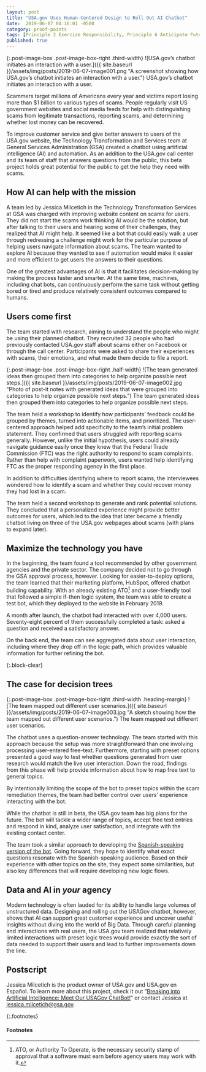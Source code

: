 ```yaml
---
layout: post
title: "USA.gov Uses Human-Centered Design to Roll Out AI Chatbot"
date:  2019-06-07 04:16:01 -0500
category: proof-points
tags: [Principle 2 Exercise Responsibility, Principle 6 Anticipate Future Uses, Principle 7 Demonstrate Responsiveness, Practice 2 Assess and Balance the Needs of Stakeholders, Practice 3 Champion Data Use, Process Redesign]
published: true
---
```


{:.post-image-box .post-image-box-right .third-width}
![USA.gov’s chatbot initiates an interaction with a user.]({{ site.baseurl }}/assets/img/posts/2019-06-07-image001.png "A screenshot showing how USA.gov’s chatbot initiates an interaction with a user.") USA.gov’s chatbot initiates an interaction with a user.

Scammers target millions of Americans every year and victims report losing more than $1 billion to various types of scams. People regularly visit US government websites and social media feeds for help with distinguishing scams from legitimate transactions, reporting scams, and determining whether lost money can be recovered. 

To improve customer service and give better answers to users of the USA.gov website, the Technology Transformation and Services team at General Services Administration (GSA) created a chatbot using artificial intelligence (AI) and automation. As an addition to the USA.gov call center and its team of staff that answers questions from the public, this beta project holds great potential for the public to get the help they need with scams. 

## How AI can help with the mission

A team led by Jessica Milcetich in the Technology Transformation Services at GSA was charged with improving website content on scams for users. They did not start the scams work thinking AI would be the solution, but after talking to their users and hearing some of their challenges, they realized that AI might help. It seemed like a bot that could easily walk a user through redressing a challenge might work for the particular purpose of helping users navigate information about scams. The team wanted to explore AI because they wanted to see if automation would make it easier and more efficient to get users the answers to their questions. 

One of the greatest advantages of AI is that it facilitates decision-making by making the process faster and smarter. At the same time, machines, including chat bots, can continuously perform the same task without getting bored or tired and produce relatively consistent outcomes compared to humans.

## Users come first

The team started with research, aiming to understand the people who might be using their planned chatbot. They recruited 32 people who had previously contacted USA.gov staff about scams either on Facebook or through the call center. Participants were asked to share their experiences with scams, their emotions, and what made them decide to file a report.

{:.post-image-box .post-image-box-right .half-width}
![The team generated ideas then grouped them into categories to help organize possible next steps.]({{ site.baseurl }}/assets/img/posts/2019-06-07-image002.jpg "Photo of post-it notes with generated ideas that were grouped into categories to help organize possible next steps.") The team generated ideas then grouped them into categories to help organize possible next steps.

The team held a workshop to identify how participants’ feedback could be grouped by themes, turned into actionable items, and prioritized. The user-centered approach helped add specificity to the team’s initial problem statement. They confirmed that users struggled with reporting scams generally. However, unlike the initial hypothesis, users could already navigate guidance easily once they knew that the Federal Trade Commission (FTC) was the right authority to respond to scam complaints. Rather than help with complaint paperwork, users wanted help identifying FTC as the proper responding agency in the first place.

In addition to difficulties identifying where to report scams, the interviewees wondered how to identify a scam and whether they could recover money they had lost in a scam.

The team held a second workshop to generate and rank potential solutions. They concluded that a personalized experience might provide better outcomes for users, which led to the idea that later became a friendly chatbot living on three of the USA.gov webpages about scams (with plans to expand later).

## Maximize the technology you have

In the beginning, the team found a tool recommended by other government agencies and the private sector. The company decided not to go through the GSA approval process, however. Looking for easier-to-deploy options, the team learned that their marketing platform, HubSpot, offered chatbot building capability. With an already existing ATO[^1] and a user-friendly tool that followed a simple if-then logic system, the team was able to create a test bot, which they deployed to the website in February 2019.

A month after launch, the chatbot had interacted with over 4,000 users. Seventy-eight percent of them successfully completed a task: asked a question and received a satisfactory answer.

On the back end, the team can see aggregated data about user interaction, including where they drop off in the logic path, which provides valuable information for further refining the bot.

{:.block-clear}
## The case for decision trees

{:.post-image-box .post-image-box-right .third-width .heading-margin}
![The team mapped out different user scenarios.]({{ site.baseurl }}/assets/img/posts/2019-06-07-image003.jpg "A sketch showing how the team mapped out different user scenarios.") The team mapped out different user scenarios.

The chatbot uses a question-answer technology. The team started with this approach because the setup was more straightforward than one involving processing user-entered free-text. Furthermore, starting with preset options presented a good way to test whether questions generated from user research would match the live user interaction. Down the road, findings from this phase will help provide information about how to map free text to general topics.
 
By intentionally limiting the scope of the bot to preset topics within the scam remediation themes, the team had better control over users’ experience interacting with the bot. 

While the chatbot is still in beta, the USA.gov team has big plans for the future. The bot will tackle a wider range of topics, accept free text entries and respond in kind, analyze user satisfaction, and integrate with the existing contact center. 

The team took a similar approach to developing the [Spanish-speaking version of the bot](https://www.usa.gov/espanol/quejas-estafas). Going forward, they hope to identify what exact questions resonate with the Spanish-speaking audience. Based on their experience with other topics on the site, they expect some similarities, but also key differences that will require developing new logic flows.

## Data and AI in *your* agency

Modern technology is often lauded for its ability to handle large volumes of unstructured data. Designing and rolling out the USAGov chatbot, however, shows that AI can support great customer experience and uncover useful insights without diving into the world of Big Data. Through careful planning and interactions with real users, the USA.gov team realized that relatively limited interactions with preset logic trees would provide exactly the sort of data needed to support their users and lead to further improvements down the line.


## Postscript

Jessica Milcetich is the product owner of USA.gov and USA.gov en Español. To learn more about this project, check it out “[Breaking into Artificial Intelligence: Meet Our USAGov ChatBot!](https://blog.usa.gov/breaking-into-artificial-intelligence-meet-sam-the-chatbot)” or contact Jessica at [jessica.milcetich@gsa.gov](mailto:jessica.milcetich@gsa.gov).

{:.footnotes}
#### Footnotes
[^1]: ATO, or Authority To Operate, is the necessary security stamp of approval that a software must earn before agency users may work with it.

